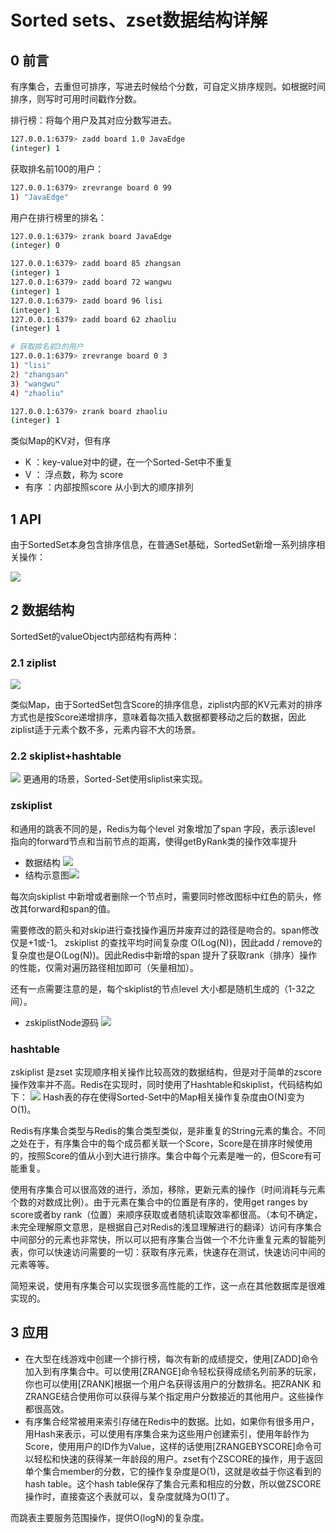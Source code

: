 # Sorted sets、zset数据结构详解

## 0 前言

有序集合，去重但可排序，写进去时候给个分数，可自定义排序规则。如根据时间排序，则写时可用时间戳作分数。

排行榜：将每个用户及其对应分数写进去。

```bash
127.0.0.1:6379> zadd board 1.0 JavaEdge
(integer) 1
```

获取排名前100的用户：

```bash
127.0.0.1:6379> zrevrange board 0 99
1) "JavaEdge"
```

用户在排行榜里的排名：

```bash
127.0.0.1:6379> zrank board JavaEdge
(integer) 0
```

```bash
127.0.0.1:6379> zadd board 85 zhangsan
(integer) 1
127.0.0.1:6379> zadd board 72 wangwu
(integer) 1
127.0.0.1:6379> zadd board 96 lisi
(integer) 1
127.0.0.1:6379> zadd board 62 zhaoliu
(integer) 1

# 获取排名前3的用户
127.0.0.1:6379> zrevrange board 0 3
1) "lisi"
2) "zhangsan"
3) "wangwu"
4) "zhaoliu"

127.0.0.1:6379> zrank board zhaoliu
(integer) 1
```

类似Map的KV对，但有序

- K ：key-value对中的键，在一个Sorted-Set中不重复
- V ： 浮点数，称为 score
- 有序 ：内部按照score 从小到大的顺序排列

## 1 API

由于SortedSet本身包含排序信息，在普通Set基础，SortedSet新增一系列排序相关操作：

![](https://imgconvert.csdnimg.cn/aHR0cHM6Ly91cGxvYWQtaW1hZ2VzLmppYW5zaHUuaW8vdXBsb2FkX2ltYWdlcy80Njg1OTY4LTI2OTNlZDUxNGU0Njc5MTgucG5n?x-oss-process=image/format,png)

## 2 数据结构

SortedSet的valueObject内部结构有两种：

### 2.1 ziplist

![](https://img-blog.csdnimg.cn/20200911183043109.png?x-oss-process=image/watermark,type_ZmFuZ3poZW5naGVpdGk,shadow_10,text_SmF2YUVkZ2U=,size_1,color_FFFFFF,t_70#pic_center)

类似Map，由于SortedSet包含Score的排序信息，ziplist内部的KV元素对的排序方式也是按Score递增排序，意味着每次插入数据都要移动之后的数据，因此ziplist适于元素个数不多，元素内容不大的场景。

### 2.2 skiplist+hashtable

![](https://img-blog.csdnimg.cn/20200911183355830.png?x-oss-process=image/watermark,type_ZmFuZ3poZW5naGVpdGk,shadow_10,text_SmF2YUVkZ2U=,size_1,color_FFFFFF,t_70#pic_center)
更通用的场景，Sorted-Set使用sliplist来实现。

### zskiplist

和通用的跳表不同的是，Redis为每个level 对象增加了span 字段，表示该level 指向的forward节点和当前节点的距离，使得getByRank类的操作效率提升

- 数据结构
  ![](https://img-blog.csdnimg.cn/20200911184359226.png?x-oss-process=image/watermark,type_ZmFuZ3poZW5naGVpdGk,shadow_10,text_SmF2YUVkZ2U=,size_16,color_FFFFFF,t_70#pic_center)
- 结构示意图![](https://imgconvert.csdnimg.cn/aHR0cHM6Ly91cGxvYWQtaW1hZ2VzLmppYW5zaHUuaW8vdXBsb2FkX2ltYWdlcy80Njg1OTY4LTk5OGJhNjJjZTQ1MTE1YTcucG5n?x-oss-process=image/format,png)

每次向skiplist 中新增或者删除一个节点时，需要同时修改图标中红色的箭头，修改其forward和span的值。

需要修改的箭头和对skip进行查找操作遍历并废弃过的路径是吻合的。span修改仅是+1或-1。
zskiplist 的查找平均时间复杂度 O(Log(N))，因此add / remove的复杂度也是O(Log(N))。因此Redis中新增的span 提升了获取rank（排序）操作的性能，仅需对遍历路径相加即可（矢量相加）。

还有一点需要注意的是，每个skiplist的节点level 大小都是随机生成的（1-32之间）。

- zskiplistNode源码
  ![](https://img-blog.csdnimg.cn/20200911185457885.png?x-oss-process=image/watermark,type_ZmFuZ3poZW5naGVpdGk,shadow_10,text_SmF2YUVkZ2U=,size_16,color_FFFFFF,t_70#pic_center)

### hashtable

zskiplist 是zset 实现顺序相关操作比较高效的数据结构，但是对于简单的zscore操作效率并不高。Redis在实现时，同时使用了Hashtable和skiplist，代码结构如下：
![](https://img-blog.csdnimg.cn/20200911190122653.png?x-oss-process=image/watermark,type_ZmFuZ3poZW5naGVpdGk,shadow_10,text_SmF2YUVkZ2U=,size_16,color_FFFFFF,t_70#pic_center)
Hash表的存在使得Sorted-Set中的Map相关操作复杂度由O(N)变为O(1)。

Redis有序集合类型与Redis的集合类型类似，是非重复的String元素的集合。不同之处在于，有序集合中的每个成员都关联一个Score，Score是在排序时候使用的，按照Score的值从小到大进行排序。集合中每个元素是唯一的，但Score有可能重复。

使用有序集合可以很高效的进行，添加，移除，更新元素的操作（时间消耗与元素个数的对数成比例）。由于元素在集合中的位置是有序的，使用get ranges by score或者by rank（位置）来顺序获取或者随机读取效率都很高。（本句不确定，未完全理解原文意思，是根据自己对Redis的浅显理解进行的翻译）访问有序集合中间部分的元素也非常快，所以可以把有序集合当做一个不允许重复元素的智能列表，你可以快速访问需要的一切：获取有序元素，快速存在测试，快速访问中间的元素等等。

简短来说，使用有序集合可以实现很多高性能的工作，这一点在其他数据库是很难实现的。

## 3 应用

- 在大型在线游戏中创建一个排行榜，每次有新的成绩提交，使用[ZADD]命令加入到有序集合中。可以使用[ZRANGE]命令轻松获得成绩名列前茅的玩家，你也可以使用[ZRANK]根据一个用户名获得该用户的分数排名。把ZRANK 和 ZRANGE结合使用你可以获得与某个指定用户分数接近的其他用户。这些操作都很高效。
- 有序集合经常被用来索引存储在Redis中的数据。比如，如果你有很多用户，用Hash来表示，可以使用有序集合来为这些用户创建索引，使用年龄作为Score，使用用户的ID作为Value，这样的话使用[ZRANGEBYSCORE]命令可以轻松和快速的获得某一年龄段的用户。zset有个ZSCORE的操作，用于返回单个集合member的分数，它的操作复杂度是O(1)，这就是收益于你这看到的hash table。这个hash table保存了集合元素和相应的分数，所以做ZSCORE操作时，直接查这个表就可以，复杂度就降为O(1)了。

而跳表主要服务范围操作，提供O(logN)的复杂度。